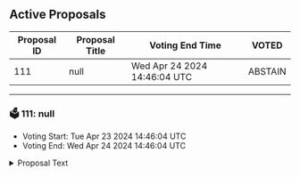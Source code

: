 ## Active Proposals

| Proposal ID | Proposal Title | Voting End Time | VOTED |
|-------------|----------------|-----------------|-------|
| 111 | null | Wed Apr 24 2024 14:46:04 UTC | ABSTAIN |

---

### 🗳 111: null
- Voting Start: Tue Apr 23 2024 14:46:04 UTC
- Voting End: Wed Apr 24 2024 14:46:04 UTC

<details>
<summary>Proposal Text</summary>
 
null
</details>

